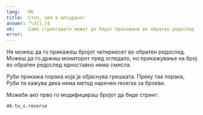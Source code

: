 ```yaml
---
lang:   MK
title:  Стоп, ова е апсурдно!
answer: ^\d{1,}$
ok:     Само стринговите можат да бидат прикажани во обратен редослед
error:  
---
```


Не можеш да го прикажеш бројот четириесет во обратен редослед. Можеш да го држиш мониторот пред огледало, но прикажување на број во обратен редослед едноставно нема смисла. 

Руби прикажа порака која ја објаснува грешката. Преку таа порака, Руби ти кажува дека нема метод наречен reverse за броеви.

Можеби ако прво го модифицираш бројот да биде стринг:  

    40.to_s.reverse
